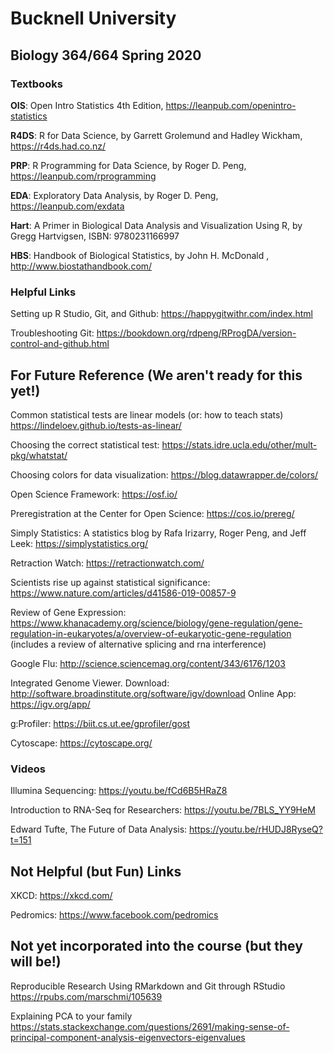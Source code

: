 # Bucknell University
## Biology 364/664 Spring 2020

### Textbooks

**OIS**: Open Intro Statistics 4th Edition, https://leanpub.com/openintro-statistics

**R4DS**: R for Data Science, by Garrett Grolemund and Hadley Wickham, https://r4ds.had.co.nz/

**PRP**: R Programming for Data Science, by Roger D. Peng, https://leanpub.com/rprogramming

**EDA**: Exploratory Data Analysis, by Roger D. Peng, https://leanpub.com/exdata

**Hart**: A Primer in Biological Data Analysis and Visualization Using R, by Gregg Hartvigsen, ISBN: 9780231166997

**HBS**: Handbook of Biological Statistics, by John H. McDonald , http://www.biostathandbook.com/

### Helpful Links

Setting up R Studio, Git, and Github:
https://happygitwithr.com/index.html

Troubleshooting Git:
https://bookdown.org/rdpeng/RProgDA/version-control-and-github.html

## For Future Reference (We aren't ready for this yet!)

Common statistical tests are linear models (or: how to teach stats) 
https://lindeloev.github.io/tests-as-linear/

Choosing the correct statistical test:
https://stats.idre.ucla.edu/other/mult-pkg/whatstat/

Choosing colors for data visualization:
https://blog.datawrapper.de/colors/

Open Science Framework: 
https://osf.io/

Preregistration at the Center for Open Science: 
https://cos.io/prereg/

Simply Statistics: 
A statistics blog by Rafa Irizarry, Roger Peng, and Jeff Leek: 
https://simplystatistics.org/

Retraction Watch: 
https://retractionwatch.com/

Scientists rise up against statistical significance: 
https://www.nature.com/articles/d41586-019-00857-9

Review of Gene Expression: 
https://www.khanacademy.org/science/biology/gene-regulation/gene-regulation-in-eukaryotes/a/overview-of-eukaryotic-gene-regulation
(includes a review of alternative splicing and rna interference)

Google Flu: http://science.sciencemag.org/content/343/6176/1203

Integrated Genome Viewer. 
Download: http://software.broadinstitute.org/software/igv/download 
Online App: https://igv.org/app/

g:Profiler:
https://biit.cs.ut.ee/gprofiler/gost

Cytoscape: 
https://cytoscape.org/

### Videos

Illumina Sequencing: 
https://youtu.be/fCd6B5HRaZ8

Introduction to RNA-Seq for Researchers: 
https://youtu.be/7BLS_YY9HeM

Edward Tufte, The Future of Data Analysis: 
https://youtu.be/rHUDJ8RyseQ?t=151

## Not Helpful (but Fun) Links

XKCD:
https://xkcd.com/

Pedromics: 
https://www.facebook.com/pedromics

## Not yet incorporated into the course (but they will be!)

Reproducible Research Using RMarkdown and Git through RStudio
https://rpubs.com/marschmi/105639

Explaining PCA to your family 
https://stats.stackexchange.com/questions/2691/making-sense-of-principal-component-analysis-eigenvectors-eigenvalues

